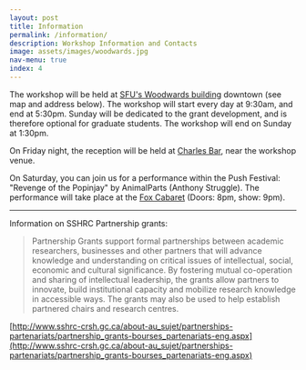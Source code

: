 ```yaml
---
layout: post
title: Information
permalink: /information/
description: Workshop Information and Contacts
image: assets/images/woodwards.jpg
nav-menu: true
index: 4
---
```


The workshop will be held at [SFU's Woodwards building](https://www.google.com/maps/place/Woodward's+Building,+Vancouver,+BC,+Canada/@49.282556,-123.107694,17z/data=!4m5!3m4!1s0x5486717992b9e9d1:0x5b57b34801b2bc12!8m2!3d49.282556!4d-123.107694?hl=en-US) downtown (see map and address below). The workshop will start every day at 9:30am, and end at 5:30pm. Sunday will be dedicated to the grant development, and is therefore optional for graduate students. The workshop will end on Sunday at 1:30pm.

On Friday night, the reception will be held at <a href="https://encrypted.google.com/maps/place/The+Charles+Bar/@49.2833584,-123.1137733,15z/data=!4m5!3m4!1s0x0:0x741392c04e877006!8m2!3d49.2831064!4d-123.1083231?hl=en" target="_blank">Charles Bar</a>, near the workshop venue.

On Saturday, you can join us for a performance within the Push Festival: "Revenge of the Popinjay" by AnimalParts (Anthony Struggle). The performance will take place at the <a href="https://www.google.com/maps/place/Fox+Cabaret/@49.2642589,-123.103371,17z/data=!3m1!4b1!4m5!3m4!1s0x5486715f86dd442f:0xff0f49d2a8cf9c91!8m2!3d49.2642589!4d-123.1011823?hl=en" target="_blank">Fox Cabaret</a> (Doors: 8pm, show: 9pm).

<hr class="major" />

Information on SSHRC Partnership grants:

<blockquote>Partnership Grants support formal partnerships between academic researchers, businesses and other partners that will advance knowledge and understanding on critical issues of intellectual, social, economic and cultural significance. By fostering mutual co-operation and sharing of intellectual leadership, the grants allow partners to innovate, build institutional capacity and mobilize research knowledge in accessible ways. The grants may also be used to help establish partnered chairs and research centres.</blockquote>

[http://www.sshrc-crsh.gc.ca/about-au_sujet/partnerships-partenariats/partnership_grants-bourses_partenariats-eng.aspx](http://www.sshrc-crsh.gc.ca/about-au_sujet/partnerships-partenariats/partnership_grants-bourses_partenariats-eng.aspx)
